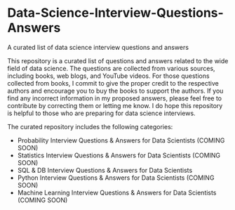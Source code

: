 # Data-Science-Interview-Questions-Answers
A curated list of data science interview questions and answers

This repository is a curated list of questions and answers related to the wide field of data science. The questions are collected from various sources, including books, web blogs, and YouTube videos. For those questions collected from books, I commit to give the proper credit to the respective authors and encourage you to buy the books to support the authors. If you find any incorrect information in my proposed answers, please feel free to contribute by correcting them or letting me know. I do hope this repository is helpful to those who are preparing for data science interviews. 

The curated repository includes the following categories:
* Probability Interview Questions & Answers for Data Scientists (COMING SOON)
* Statistics Interview Questions & Answers for Data Scientists (COMING SOON)
* SQL & DB Interview Questions & Answers for Data Scientists
* Python Interview Questions & Answers for Data Scientists (COMING SOON)
* Machine Learning Interview Questions & Answers for Data Scientists (COMING SOON)
